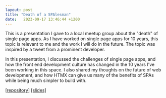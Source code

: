 ```yaml
---
layout: post
title: "Death of a SPAlesman"
date:   2023-09-17 13:46:44 +1200
---
```


This is a presentation I gave to a local meetup group about the "death" of single page apps. As I have worked on single page apps for 10 years, this topic is relevant to me and the work I will do in the future. The topic was inspired by a tweet from a prominent developer.

In this presentation, I discussed the challenges of single page apps, and how the front end development culture has changed in the 10 years I've been working in this space. I also shared my thoughts on the future of web development, and how HTMX can give us many of the benefits of SPAs while being much simpler to build with.

[[repository]](https://github.com/rowinf/htmx-slides)
[[slides]](https://rowinf.github.io/htmx-slides/)
